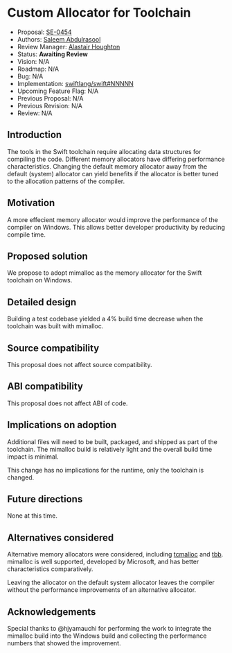 # Custom Allocator for Toolchain

* Proposal: [SE-0454](0454-memory-allocator.md)
* Authors: [Saleem Abdulrasool](https://github.com/compnerd)
* Review Manager: [Alastair Houghton](https://github.com/al45tair)
* Status: **Awaiting Review**
* Vision: N/A
* Roadmap: N/A
* Bug: N/A
* Implementation: [swiftlang/swift#NNNNN](https://github.com/apple/swift/pull/NNNNN)
* Upcoming Feature Flag: N/A
* Previous Proposal: N/A
* Previous Revision: N/A
* Review: N/A

## Introduction

The tools in the Swift toolchain require allocating data structures for
compiling the code. Different memory allocators have differing performance
characteristics. Changing the default memory allocator away from the default
(system) allocator can yield benefits if the allocator is better tuned to the
allocation patterns of the compiler.

## Motivation

A more effecient memory allocator would improve the performance of the compiler
on Windows. This allows better developer productivity by reducing compile time.

## Proposed solution

We propose to adopt mimalloc as the memory allocator for the Swift toolchain on
Windows.

## Detailed design

Building a test codebase yielded a 4% build time decrease when the toolchain was
built with mimalloc.

## Source compatibility

This proposal does not affect source compatibility.

## ABI compatibility

This proposal does not affect ABI of code.

## Implications on adoption

Additional files will need to be built, packaged, and shipped as part of the
toolchain. The mimalloc build is relatively light and the overall build time
impact is minimal.

This change has no implications for the runtime, only the toolchain is changed.

## Future directions

None at this time.

## Alternatives considered

Alternative memory allocators were considered, including
[tcmalloc](https://github.com/google/tcmalloc) and
[tbb](https://github.com/intel/tbb). mimalloc is well supported, developed by
Microsoft, and has better characteristics comparatively.

Leaving the allocator on the default system allocator leaves the compiler
without the performance improvements of an alternative allocator.

## Acknowledgements

Special thanks to @hjyamauchi for performing the work to integrate the mimalloc
build into the Windows build and collecting the performance numbers that showed
the improvement.
